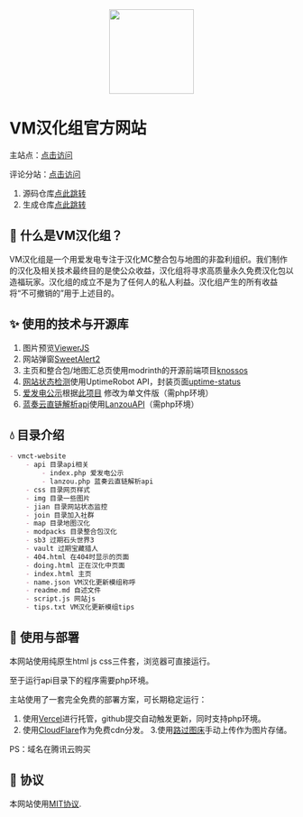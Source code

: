 <div align="center"><img height="150" src="https://vmct-cn.top/img/vm.png" width="150"/></div>

# VM汉化组官方网站
主站点：[点击访问](https://vmct-cn.top/)

评论分站：[点击访问](https://vm-comment.pp.ua/)
1. 源码仓库[点此跳转](https://github.com/Litchiiiiii/VM-Comment)
2. 生成仓库[点此跳转](https://github.com/Litchiiiiii/Litchiiiiii.github.io)


## 📖 什么是VM汉化组？

VM汉化组是一个用爱发电专注于汉化MC整合包与地图的非盈利组织。我们制作的汉化及相关技术最终目的是使公众收益，汉化组将寻求高质量永久免费汉化包以造福玩家。汉化组的成立不是为了任何人的私人利益。汉化组产生的所有收益将“不可撤销的”用于上述目的。

## ✨ 使用的技术与开源库

1. 图片预览[ViewerJS](https://github.com/fengyuanchen/viewerjs)
2. 网站弹窗[SweetAlert2](https://github.com/sweetalert2/sweetalert2)
3. 主页和整合包/地图汇总页使用modrinth的开源前端项目[knossos](https://github.com/modrinth/knossos)
4. [网站状态检测](https://vmct-cn.top/jian/)使用UptimeRobot API，封装页面[uptime-status](https://github.com/yb/uptime-status)
5. [爱发电公示](https://vmct-cn.top/api/)根据[此项目](https://github.com/MisaLiu/afdian-sponsor-page) 修改为单文件版（需php环境）
6. [蓝奏云直链解析api](https://vmct-cn.top/api/lanzou.php)使用[LanzouAPI](https://github.com/hanximeng/LanzouAPI)（需php环境）

## 💧 目录介绍

```markdown
- vmct-website
    - api 目录api相关
        - index.php 爱发电公示
        - lanzou.php 蓝奏云直链解析api
    - css 目录网页样式
    - img 目录一些图片
    - jian 目录网站状态监控
    - join 目录加入社群
    - map 目录地图汉化
    - modpacks 目录整合包汉化
    - sb3 过期石头世界3
    - vault 过期宝藏猎人
    - 404.html 在404时显示的页面
    - doing.html 正在汉化中页面
    - index.html 主页
    - name.json VM汉化更新模组称呼
    - readme.md 自述文件
    - script.js 网站js
    - tips.txt VM汉化更新模组tips
```

## 📖 使用与部署

本网站使用纯原生html js css三件套，浏览器可直接运行。

至于运行api目录下的程序需要php环境。

主站使用了一套完全免费的部署方案，可长期稳定运行：
1. 使用[Vercel](https://vercel.com/)进行托管，github提交自动触发更新，同时支持php环境。
2. 使用[CloudFlare](https://cloudflare.com/)作为免费cdn分发。
3.使用[路过图床](https://imgse.com/)手动上传作为图片存储。

PS：域名在腾讯云购买

## 👀 协议

本网站使用[MIT协议](LICENSE).

